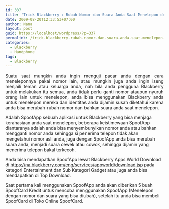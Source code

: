 ```yaml
---
id: 337
title: 'Trick Blackberry : Rubah Nomor dan Suara Anda Saat Menelepon dengan SpoofApp'
date: 2009-08-20T12:33:53+07:00
author: Nana
layout: post
guid: https://localhost/wordpress/?p=337
permalink: /trick-blackberry-rubah-nomor-dan-suara-anda-saat-menelepon-dengan-spoofapp/
categories:
  - Blackberry
  - Handphone
tags:
  - Blackberry
---
```

<p style="text-align: justify;">
  Suatu saat mungkin anda ingin menguji pacar anda dengan cara meneleponnya pakai nomor lain, atau mungkin juga anda ingin iseng menjaili teman atau keluarga anda, nah bila anda pengguna Blackberry untuk melakukan itu semua, anda tidak perlu ganti nomor ataupun nyuruh orang lain untuk menelepon, anda bisa menggunakan Blackberry anda untuk menelepon mereka dan identitas anda dijamin susah diketahui karena anda bisa merubah-rubah nomor dan bahkan suara anda saat menelepon.
</p>

Adalah SpoofApp sebuah aplikasi untuk Blackberry yang bisa menjaga kerahasiaan anda saat menelepon, beberapa keistimewaan SpoofApp diantaranya adalah anda bisa menyembunyikan nomor anda atau bahkan mengganti nomor anda sehingga si penerima telepon tidak akan mengetahui nomor asli anda, juga dengan SpoofApp anda bisa merubah suara anda, menjadi suara cewek atau cowok, sehingga dijamin yang menerima telepon bakal terkecoh.

Anda bisa mendapatkan SpoofApp lewat Blackberry Apps World Download di https://na.blackberry.com/eng/services/appworld/download.jsp pada kategori Entertainment dan Sub Kategori Gadget atau juga anda bisa mendapatkan di Top Download.

Saat pertama kali menggunakan SpoofApp anda akan diberikan 5 buah SpoofCard Kredit untuk mencoba menggunakan SpoofApp (Menelepon dengan nomor dan suara yang bisa diubah), setelah itu anda bisa membeli SpoofCard di Toko Online SpoofCard.
